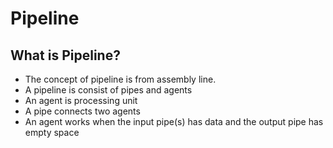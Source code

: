 # Pipeline

## What is Pipeline?

* The concept of pipeline is from assembly line.
* A pipeline is consist of pipes and agents
* An agent is processing unit
* A pipe connects two agents
* An agent works when the input pipe(s) has data and the output pipe has empty space
